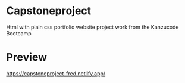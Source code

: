 # Capstoneproject
Html with plain css portfolio website project work from the Kanzucode Bootcamp

# Preview 
https://capstoneproject-fred.netlify.app/


